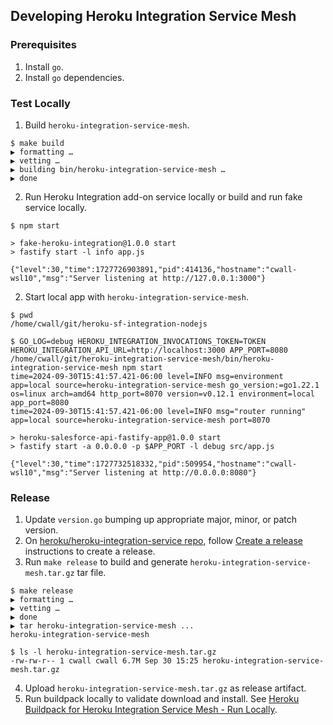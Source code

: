 ## Developing Heroku Integration Service Mesh

### Prerequisites
1. Install `go`.
2. Install `go` dependencies.

### Test Locally
1. Build `heroku-integration-service-mesh`.
```shell
$ make build
▶ formatting …
▶ vetting …
▶ building bin/heroku-integration-service-mesh …
▶ done
``` 
2. Run Heroku Integration add-on service locally or build and run fake service locally.
```shell
$ npm start

> fake-heroku-integration@1.0.0 start
> fastify start -l info app.js

{"level":30,"time":1727726903891,"pid":414136,"hostname":"cwall-wsl10","msg":"Server listening at http://127.0.0.1:3000"}
```
2. Start local app with `heroku-integration-service-mesh`.
```shell
$ pwd
/home/cwall/git/heroku-sf-integration-nodejs

$ GO_LOG=debug HEROKU_INTEGRATION_INVOCATIONS_TOKEN=TOKEN HEROKU_INTEGRATION_API_URL=http://localhost:3000 APP_PORT=8080 /home/cwall/git/heroku-integration-service-mesh/bin/heroku-integration-service-mesh npm start
time=2024-09-30T15:41:57.421-06:00 level=INFO msg=environment app=local source=heroku-integration-service-mesh go_version:=go1.22.1 os=linux arch=amd64 http_port=8070 version=v0.12.1 environment=local app_port=8080
time=2024-09-30T15:41:57.421-06:00 level=INFO msg="router running" app=local source=heroku-integration-service-mesh port=8070

> heroku-salesforce-api-fastify-app@1.0.0 start
> fastify start -a 0.0.0.0 -p $APP_PORT -l debug src/app.js

{"level":30,"time":1727732518332,"pid":509954,"hostname":"cwall-wsl10","msg":"Server listening at http://0.0.0.0:8080"}
```

### Release

1. Update `version.go` bumping up appropriate major, minor, or patch version.
2. On [heroku/heroku-integration-service repo](https://github.com/heroku/heroku-integration-service-mesh/releases), follow [Create a release](https://docs.github.com/en/repositories/releasing-projects-on-github/managing-releases-in-a-repository#creating-a-release) instructions to create a release.
3. Run `make release` to build and generate `heroku-integration-service-mesh.tar.gz` tar file.
```shell
$ make release
▶ formatting …
▶ vetting …
▶ done
▶ tar heroku-integration-service-mesh ...
heroku-integration-service-mesh

$ ls -l heroku-integration-service-mesh.tar.gz 
-rw-rw-r-- 1 cwall cwall 6.7M Sep 30 15:25 heroku-integration-service-mesh.tar.gz
```
4. Upload `heroku-integration-service-mesh.tar.gz` as release artifact.
5. Run buildpack locally to validate download and install.  See [Heroku Buildpack for Heroku Integration Service Mesh - Run Locally](https://github.com/heroku/heroku-buildpack-heroku-integration-service-mesh?tab=readme-ov-file#run-locally).

